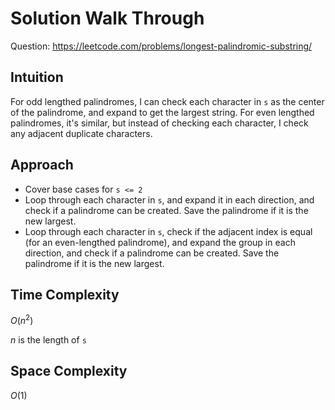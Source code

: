 # Solution Walk Through
Question: https://leetcode.com/problems/longest-palindromic-substring/

## Intuition
For odd lengthed palindromes, I can check each character in `s` as the center of the palindrome, and expand to get the largest string. For even lengthed palindromes, it's similar, but instead of checking each character, I check any adjacent duplicate characters.

## Approach
- Cover base cases for `s <= 2`
- Loop through each character in `s`, and expand it in each direction, and check if a palindrome can be created. Save the palindrome if it is the new largest.
- Loop through each character in `s`, check if the adjacent index is equal (for an even-lengthed palindrome), and expand the group in each direction, and check if a palindrome can be created. Save the palindrome if it is the new largest.

## Time Complexity
$O(n^2)$

$n$ is the length of `s`

## Space Complexity
$O(1)$